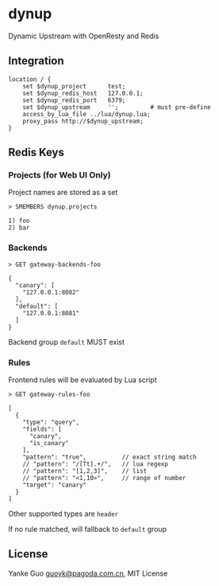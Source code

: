 # dynup

Dynamic Upstream with OpenResty and Redis

## Integration

```nginx
location / {
    set $dynup_project      test;
    set $dynup_redis_host   127.0.0.1;
    set $dynup_redis_port   6379;
    set $dynup_upstream     '';         # must pre-define
    access_by_lua_file ../lua/dynup.lua;
    proxy_pass http://$dynup_upstream;
}
```

## Redis Keys

### Projects (for Web UI Only)

Project names are stored as a set

```plain
> SMEMBERS dynup.projects

1) foo
2) bar
```

### Backends

```plain
> GET gateway-backends-foo

{
  "canary": [
    "127.0.0.1:8082"
  ],
  "default": [
    "127.0.0.1:8081"
  ]
}
```

Backend group `default` MUST exist

### Rules

Frontend rules will be evaluated by Lua script

```plain
> GET gateway-rules-foo

[
  {
    "type": "query",
    "fields": [
      "canary",
      "is_canary"
    ],
    "pattern": "true",          // exact string match
    // "pattern": "/[Tt].+/",   // lua regexp
    // "pattern": "[1,2,3]",    // list
    // "pattern": "<1,10>",     // range of number
    "target": "canary"
  }
]
```

Other supported types are `header`

If no rule matched, will fallback to `default` group

## License

Yanke Guo <guoyk@pagoda.com.cn>, MIT License
